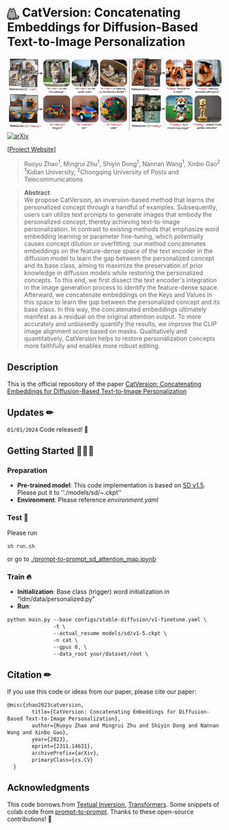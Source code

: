 # <img src="images/cat.png" alt="icon" style="width: 1em; height: 1em; vertical-align: middle;" /> CatVersion: Concatenating Embeddings for Diffusion-Based Text-to-Image Personalization
![teaser](images/teasers.jpg)
[![arXiv](https://img.shields.io/badge/arXiv-2208.01618-b31b1b.svg)](https://arxiv.org/abs/2311.14631) 

[[Project Website](https://royzhao926.github.io/CatVersion-page/)]


> Ruoyu Zhao<sup>1</sup>, Mingrui Zhu<sup>1</sup>, Shiyin Dong<sup>1</sup>,  Nannan Wang<sup>1</sup>, Xinbo Gao<sup>2</sup><br>
> <sup>1</sup>Xidian University, <sup>2</sup>Chongqing University of Posts and Telecommunications

>**Abstract**: <br>
> We propose CatVersion, an inversion-based method that learns the personalized concept through a handful of examples. Subsequently, users can utilize text prompts to generate images that embody the personalized concept, thereby achieving text-to-image personalization. In contrast to existing methods that emphasize word embedding learning or parameter fine-tuning, which potentially causes concept dilution or overfitting, our method concatenates embeddings on the feature-dense space of the text encoder in the diffusion model to learn the gap between the personalized concept and its base class, aiming to maximize the preservation of prior knowledge in diffusion models while restoring the personalized concepts. To this end, we first dissect the text encoder's integration in the image generation process to identify the feature-dense space. Afterward, we concatenate embeddings on the Keys and Values in this space to learn the gap between the personalized concept and its base class. In this way, the concatenated embeddings ultimately manifest as a residual on the original attention output. To more accurately and unbiasedly quantify the results, we improve the CLIP image alignment score based on masks. Qualitatively and quantitatively, CatVersion helps to restore personalization concepts more faithfully and enables more robust editing.


## Description
This is the official repository of the paper 
[CatVersion: Concatenating Embeddings for Diffusion-Based Text-to-Image Personalization](https://arxiv.org/abs/2311.14631) 
## Updates ✏

`01/01/2024` Code released! 🐣

## Getting Started 🚀🚀🚀
### Preparation
* **Pre-trained model**: This code implementation is based on [SD v1.5](https://drive.google.com/file/d/1S6NZkMJCm8KVJ0ctbAdw_PAIoOZZh2n1/view?usp=sharing). Please put it to ''./models/sd/~.ckpt''
* **Environment**: Please reference *environment.yaml* 

### Test 🧨 
Please run 
```
sh run.sh
```
or go to [./prompt-to-prompt_sd_attention_map.ipynb](prompt-to-prompt_sd_attention_map.ipynb) 


### Train 🔥 

* **Initialization**:  Base class (trigger) word initialization in "ldm/data/personalized.py" 
* **Run**:
```
python main.py --base configs/stable-diffusion/v1-finetune.yaml \
               -t \
               --actual_resume models/sd/v1-5.ckpt \
               -n cat \
               --gpus 0, \
               --data_root your/dataset/root \
```

## Citation ✏
If you use this code or ideas from our paper, please cite our paper:
```
@misc{zhao2023catversion,
        title={CatVersion: Concatenating Embeddings for Diffusion-Based Text-to-Image Personalization}, 
        author={Ruoyu Zhao and Mingrui Zhu and Shiyin Dong and Nannan Wang and Xinbo Gao},
        year={2023},
        eprint={2311.14631},
        archivePrefix={arXiv},
        primaryClass={cs.CV}
  }
```

## Acknowledgments
This code borrows from [Textual Inversion](https://github.com/rinongal/textual_inversion), [Transformers](https://github.com/huggingface/transformers). Some snippets of colab code from [prompt-to-prompt](https://github.com/phymhan/prompt-to-prompt). Thanks to these open-source contributions! 👼
